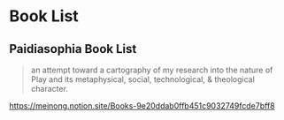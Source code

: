 # Book List

## Paidiasophia Book List
> an attempt toward a cartography of my research into the nature of Play and its metaphysical, social, technological, & theological character.

https://meinong.notion.site/Books-9e20ddab0ffb451c9032749fcde7bff8
